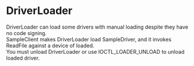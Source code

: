 # DriverLoader
DriverLoader can load some drivers with manual loading despite they have no code signing.  
SampleClient makes DriverLoader load SampleDriver, and it invokes ReadFile against a device of loaded.  
You must unload DriverLoader or use IOCTL_LOADER_UNLOAD to unload loaded driver.
